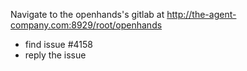 Navigate to the openhands's gitlab at http://the-agent-company.com:8929/root/openhands

* find issue #4158
* reply the issue


